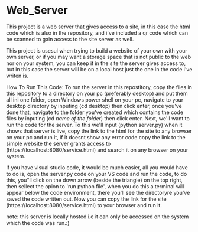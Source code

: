 # Web_Server
This project is a web server that gives access to a site, in this case the html code which is 
also in the repository, and i've included a qr code which can be scanned to gain access to the 
site server as well.

This project is usesul when trying to build a website of your own with your own server, or if 
you may want a storage space that is not public to the web nor on your system, you can keep it
in the site the server gives access to, but in this case the server will be on a local host just 
the one in the code i've writen is.

How To Run This Code:
To run the server in this repostitory, copy the files in this repository to a directory on your pc 
(preferably desktop) and put them all ini one folder, open Windows power shell on your pc, navigate
to your desktop directory by inputing (cd desktop) then click enter, once you've done that, navigate 
to the folder you've created which contains the code files by inputing (cd *name of the folder*) then
click enter. Next, we'll want to run the code for the server. To this we'll input (python server.py)
when it shows that server is live, copy the link to the html for the site to any browser on your pc and 
run it, if it doesnt show any error code copy the link to the simple website the server grants access to
(https://localhost:8080/service.html) and search it on any browser on your system.

If you have visual studio code, it would be much easier, all you would have to do is, open the server.py 
code on your VS code and run the code, to do this, you"ll click on the down arrow (beside the triangle) 
on the top right, then sellect the opion to 'run python file', when you do this a terminal will appear 
below the code environment, there you'll see the directoryre you've saved the code written out.
Now you can copy the link for the site (https://localhost:8080/service.html) to your browser and run it.

note: this server is locally hosted i.e it can only be accessed on the system which the code was run.:)
